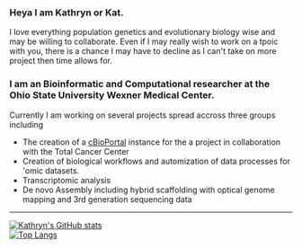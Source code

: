 ### Heya I am Kathryn or Kat.

I love everything population genetics and evolutionary biology wise and may be willing to collaborate. Even if I may really wish to work on a tpoic with you, there is a chance I may have to decline as I can't take on more project then time allows for. 

### I am an Bioinformatic and Computational researcher at the Ohio State University Wexner Medical Center.
Currently I am working on several projects spread accross three groups including
- The creation of a [cBioPortal](https://www.cbioportal.org/) instance for the a project in collaboration with the Total Cancer Center
- Creation of biological workflows and automization of data processes for 'omic datasets.
- Transcriptomic analysis 
- De novo Assembly including hybrid scaffolding with optical genome mapping and 3rd generation sequencing data

---
[![Kathryn's GitHub stats](https://github-readme-stats.vercel.app/api?username=kekananen&theme=merko)](https://github.com/kekananen/github-readme-stats)
<br/>
[![Top Langs](https://github-readme-stats.vercel.app/api/top-langs/?username=kekananen&layout=compact)](https://github.com/kekananen/github-readme-stats)

<!--
**Kekananen/kekananen** is a ✨ _special_ ✨ repository because its `README.md` (this file) appears on your GitHub profile.
